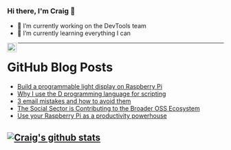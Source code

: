 ### Hi there, I'm Craig 👋

<!--
**CraigTeelFugro/CraigTeelFugro** is a ✨ _special_ ✨ repository because its `README.md` (this file) appears on your GitHub profile.

Here are some ideas to get you started:
-->

- 🔭 I’m currently working on the DevTools team
- 🌱 I’m currently learning everything I can

[<img align="left" alt="Craig Teel | LinkedIn" width="22px" src="https://cdn.jsdelivr.net/npm/simple-icons@v3/icons/linkedin.svg" />][linkedin]

---

# GitHub Blog Posts

<!-- BLOG-POST-LIST:START -->
- [Build a programmable light display on Raspberry Pi](https://opensource.com/article/21/1/light-display-raspberry-pi)
- [Why I use the D programming language for scripting](https://opensource.com/article/21/1/d-scripting)
- [3 email mistakes and how to avoid them](https://opensource.com/article/21/1/email-mistakes)
- [The Social Sector is Contributing to the Broader OSS Ecosystem](https://github.blog/2021-01-26-the-social-sector-is-contributing-to-the-broader-oss-ecosystem/)
- [Use your Raspberry Pi as a productivity powerhouse](https://opensource.com/article/21/1/raspberry-pi-productivity)
<!-- BLOG-POST-LIST:END -->

## [![Craig's github stats](https://github-readme-stats.vercel.app/api?username=craigteelfugro)](https://github.com/anuraghazra/github-readme-stats)


[linkedin]: https://linkedin.com/in/craig-teel-b8786771
